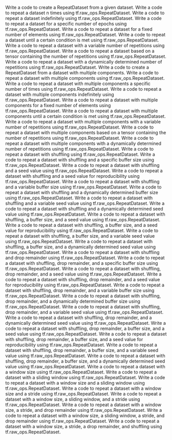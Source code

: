 Write a code to create a RepeatDataset from a given dataset.
Write a code to repeat a dataset n times using tf.raw_ops.RepeatDataset.
Write a code to repeat a dataset indefinitely using tf.raw_ops.RepeatDataset.
Write a code to repeat a dataset for a specific number of epochs using tf.raw_ops.RepeatDataset.
Write a code to repeat a dataset for a fixed number of elements using tf.raw_ops.RepeatDataset.
Write a code to repeat a dataset until a certain condition is met using tf.raw_ops.RepeatDataset.
Write a code to repeat a dataset with a variable number of repetitions using tf.raw_ops.RepeatDataset.
Write a code to repeat a dataset based on a tensor containing the number of repetitions using tf.raw_ops.RepeatDataset.
Write a code to repeat a dataset with a dynamically determined number of repetitions using tf.raw_ops.RepeatDataset.
Write a code to create a RepeatDataset from a dataset with multiple components.
Write a code to repeat a dataset with multiple components using tf.raw_ops.RepeatDataset.
Write a code to repeat a dataset with multiple components a specific number of times using tf.raw_ops.RepeatDataset.
Write a code to repeat a dataset with multiple components indefinitely using tf.raw_ops.RepeatDataset.
Write a code to repeat a dataset with multiple components for a fixed number of elements using tf.raw_ops.RepeatDataset.
Write a code to repeat a dataset with multiple components until a certain condition is met using tf.raw_ops.RepeatDataset.
Write a code to repeat a dataset with multiple components with a variable number of repetitions using tf.raw_ops.RepeatDataset.
Write a code to repeat a dataset with multiple components based on a tensor containing the number of repetitions using tf.raw_ops.RepeatDataset.
Write a code to repeat a dataset with multiple components with a dynamically determined number of repetitions using tf.raw_ops.RepeatDataset.
Write a code to repeat a dataset with shuffling using tf.raw_ops.RepeatDataset.
Write a code to repeat a dataset with shuffling and a specific buffer size using tf.raw_ops.RepeatDataset.
Write a code to repeat a dataset with shuffling and a seed value using tf.raw_ops.RepeatDataset.
Write a code to repeat a dataset with shuffling and a seed value for reproducibility using tf.raw_ops.RepeatDataset.
Write a code to repeat a dataset with shuffling and a variable buffer size using tf.raw_ops.RepeatDataset.
Write a code to repeat a dataset with shuffling and a dynamically determined buffer size using tf.raw_ops.RepeatDataset.
Write a code to repeat a dataset with shuffling and a variable seed value using tf.raw_ops.RepeatDataset.
Write a code to repeat a dataset with shuffling and a dynamically determined seed value using tf.raw_ops.RepeatDataset.
Write a code to repeat a dataset with shuffling, a buffer size, and a seed value using tf.raw_ops.RepeatDataset.
Write a code to repeat a dataset with shuffling, a buffer size, and a seed value for reproducibility using tf.raw_ops.RepeatDataset.
Write a code to repeat a dataset with shuffling, a buffer size, and a variable seed value using tf.raw_ops.RepeatDataset.
Write a code to repeat a dataset with shuffling, a buffer size, and a dynamically determined seed value using tf.raw_ops.RepeatDataset.
Write a code to repeat a dataset with shuffling and drop remainder using tf.raw_ops.RepeatDataset.
Write a code to repeat a dataset with shuffling, drop remainder, and a specific buffer size using tf.raw_ops.RepeatDataset.
Write a code to repeat a dataset with shuffling, drop remainder, and a seed value using tf.raw_ops.RepeatDataset.
Write a code to repeat a dataset with shuffling, drop remainder, and a seed value for reproducibility using tf.raw_ops.RepeatDataset.
Write a code to repeat a dataset with shuffling, drop remainder, and a variable buffer size using tf.raw_ops.RepeatDataset.
Write a code to repeat a dataset with shuffling, drop remainder, and a dynamically determined buffer size using tf.raw_ops.RepeatDataset.
Write a code to repeat a dataset with shuffling, drop remainder, and a variable seed value using tf.raw_ops.RepeatDataset.
Write a code to repeat a dataset with shuffling, drop remainder, and a dynamically determined seed value using tf.raw_ops.RepeatDataset.
Write a code to repeat a dataset with shuffling, drop remainder, a buffer size, and a seed value using tf.raw_ops.RepeatDataset.
Write a code to repeat a dataset with shuffling, drop remainder, a buffer size, and a seed value for reproducibility using tf.raw_ops.RepeatDataset.
Write a code to repeat a dataset with shuffling, drop remainder, a buffer size, and a variable seed value using tf.raw_ops.RepeatDataset.
Write a code to repeat a dataset with shuffling, drop remainder, a buffer size, and a dynamically determined seed value using tf.raw_ops.RepeatDataset.
Write a code to repeat a dataset with a window size using tf.raw_ops.RepeatDataset.
Write a code to repeat a dataset with a sliding window using tf.raw_ops.RepeatDataset.
Write a code to repeat a dataset with a window size and a sliding window using tf.raw_ops.RepeatDataset.
Write a code to repeat a dataset with a window size and a stride using tf.raw_ops.RepeatDataset.
Write a code to repeat a dataset with a window size, a sliding window, and a stride using tf.raw_ops.RepeatDataset.
Write a code to repeat a dataset with a window size, a stride, and drop remainder using tf.raw_ops.RepeatDataset.
Write a code to repeat a dataset with a window size, a sliding window, a stride, and drop remainder using tf.raw_ops.RepeatDataset.
Write a code to repeat a dataset with a window size, a stride, a drop remainder, and shuffling using tf.raw_ops.RepeatDataset.
